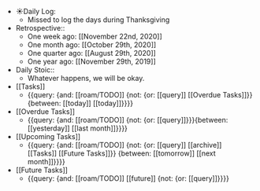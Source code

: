 - ☀️Daily Log:
    - Missed to log the days during Thanksgiving
- Retrospective::
    - One week ago: [[November 22nd, 2020]]
    - One month ago: [[October 29th, 2020]]
    - One quarter ago: [[August 29th, 2020]]
    - One year ago: [[November 29th, 2019]]
- Daily Stoic::
    - Whatever happens, we will be okay.
- [[Tasks]]
    - {{query: {and: [[roam/TODO]] {not: {or: [[query]] [[Overdue Tasks]]}} {between: [[today]] [[today]]}}}}
- [[Overdue Tasks]]
    - {{query: {and: [[roam/TODO]] {not: {or: [[query]]}}}{between: [[yesterday]] [[last month]]}}}}
- [[Upcoming Tasks]]
    - {{query: {and: [[roam/TODO]] {not: {or: [[query]] [[archive]] [[Tasks]] [[Future Tasks]]}} {between: [[tomorrow]] [[next month]]}}}}
- [[Future Tasks]]
    - {{query: {and: [[roam/TODO]] [[future]] {not: {or: [[query]]}}}}

